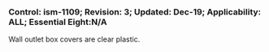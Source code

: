### Control: ism-1109; Revision: 3; Updated: Dec-19; Applicability: ALL; Essential Eight:N/A
<p>Wall outlet box covers are clear plastic.</p>